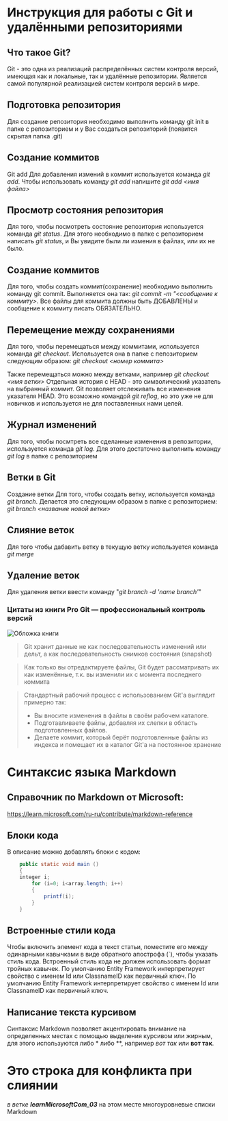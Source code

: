 # Инструкция для работы с Git и удалёнными репозиториями
## Что такое Git?
Git - это одна из реализаций распределённых систем контроля версий, имеющая как и локальные, так и удалённые репозитории. Является самой популярной реализацией систем контроля версий в мире.

## Подготовка репозитория
Для создание репозитория необходимо выполнить команду git init в папке с репозиторием и у Вас создаться репозиторий (появится скрытая папка .git)

## Создание коммитов
Git add
Для добавления измений в коммит используется команда *git add*. Чтобы использовать команду *git add* напишите *git add <имя файла>*

## Просмотр состояния репозитория
Для того, чтобы посмотреть состояние репозитория используется команда *git status*. Для этого необходимо в папке с репозиторием написать *git status*, и Вы увидите были ли измения в файлах, или их не было.

## Создание коммитов
Для того, чтобы создать коммит(сохранение) необходимо выполнить команду git commit. Выполняется она так: *git commit -m "<сообщение к коммиту>*. Все файлы для коммита должны быть ДОБАВЛЕНЫ и сообщение к коммиту писать ОБЯЗАТЕЛЬНО.

## Перемещение между сохранениями
Для того, чтобы перемещаться между коммитами, используется команда *git checkout*. Используется она в папке с пепозиторием следующим образом: *git checkout <номер коммита>*

Также перемещаться можно между ветками, например *git checkout <имя ветки>*
Отдельная история с HEAD - это символический указатель на выбранный коммит.
Git позволяет отслеживать все изменения указателя HEAD. Это возможно командой *git reflog*, но это уже не для новичков и используется не для поставленных нами целей.

## Журнал изменений
Для того, чтобы посмтреть все сделанные изменения в репозитории, используется команда *git log*. Для этого достаточно выполнить команду *git log* в папке с репозиторием

## Ветки в Git
Создание ветки
Для того, чтобы создать ветку, используется команда *git branch*. Делается это следующим образом в папке с репозиторием: *git branch <название новой ветки>*

## Слияние веток
Для того чтобы дабавить ветку в текущую ветку используется команда *git merge*

## Удаление веток
Для удаления ветки ввести команду "*git branch -d 'name branch'*"

### Цитаты из книги **Pro Git — профессиональный контроль версий**
![Обложка книги](https://images.secondsale.com/images/120x160/e9960772347abd83b4e9b4170ea570b5.jpg "Pro Git — профессиональный контроль версий")
> Git хранит данные не как последовательность изменений или дельт, а как последовательность снимков состояния (snapshot)

> Как только вы отредактируете файлы, Git будет рассматривать их как изменённые, т.к. вы изменили их с момента последнего коммита

> Стандартный рабочий процесс с использованием Git'а выглядит примерно так:
>+ Вы вносите изменения в файлы в своём рабочем каталоге.
>+ Подготавливаете файлы, добавляя их слепки в область подготовленных файлов.
>+ Делаете коммит, который берёт подготовленные файлы из индекса и помещает их в каталог Git'а на постоянное хранение


# Синтаксис языка Markdown

## Справочник по Markdown от Microsoft:

https://learn.microsoft.com/ru-ru/contribute/markdown-reference

## Блоки кода  
В описание можно добавлять блоки с кодом:
```java
    public static void main ()
    {
    integer i;
        for (i=0; i<array.length; i++)
        {
            printf(i);
        }
    }
 ```

## Встроенные стили кода
Чтобы включить элемент кода в текст статьи, поместите его между одинарными кавычками в виде обратного апострофа (\`), чтобы указать стиль кода. Встроенный стиль кода не должен использовать формат тройных кавычек. 
По умолчанию Entity Framework интерпретирует свойство с именем Id или ClassnameID как первичный ключ.	По умолчанию Entity Framework интерпретирует свойство с именем Id или ClassnameID как первичный ключ.

## Написание текста курсивом
Синтаксис Markdown позволяет акцентировать внимание на определенных местах с помощью выделения курсивом или жирным, для этого используются либо * либо **, например *вот так* или **вот так**.

# Это строка для конфликта при слиянии 
*в ветке __learnMicrosoftCom_03__* на этом месте многоуровневые списки Markdown